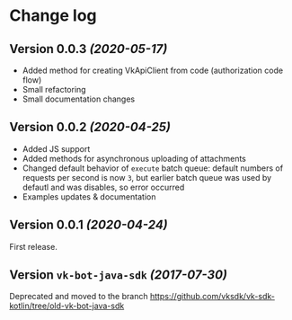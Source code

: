 # Change log

Version 0.0.3 *(2020-05-17)*
----------------------------

* Added method for creating VkApiClient from code (authorization code flow)
* Small refactoring
* Small documentation changes

Version 0.0.2 *(2020-04-25)*
----------------------------

* Added JS support
* Added methods for asynchronous uploading of attachments
* Changed default behavior of `execute` batch queue: default numbers of requests per second is now `3`, but earlier batch queue was used by defautl and was disables, so error occurred
* Examples updates & documentation 

Version 0.0.1 *(2020-04-24)*
----------------------------

First release.

Version `vk-bot-java-sdk` *(2017-07-30)*
----------------------------

Deprecated and moved to the branch https://github.com/vksdk/vk-sdk-kotlin/tree/old-vk-bot-java-sdk